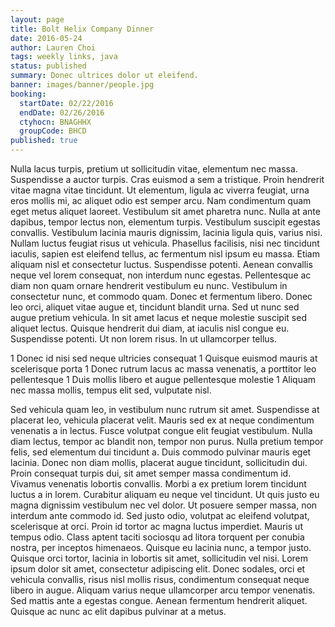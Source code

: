 ```yaml
---
layout: page
title: Bolt Helix Company Dinner
date: 2016-05-24
author: Lauren Choi
tags: weekly links, java
status: published
summary: Donec ultrices dolor ut eleifend.
banner: images/banner/people.jpg
booking:
  startDate: 02/22/2016
  endDate: 02/26/2016
  ctyhocn: BNAGHHX
  groupCode: BHCD
published: true
---
```

Nulla lacus turpis, pretium ut sollicitudin vitae, elementum nec massa. Suspendisse a auctor turpis. Cras euismod a sem a tristique. Proin hendrerit vitae magna vitae tincidunt. Ut elementum, ligula ac viverra feugiat, urna eros mollis mi, ac aliquet odio est semper arcu. Nam condimentum quam eget metus aliquet laoreet. Vestibulum sit amet pharetra nunc. Nulla at ante dapibus, tempor lectus non, elementum turpis. Vestibulum suscipit egestas convallis. Vestibulum lacinia mauris dignissim, lacinia ligula quis, varius nisi. Nullam luctus feugiat risus ut vehicula. Phasellus facilisis, nisi nec tincidunt iaculis, sapien est eleifend tellus, ac fermentum nisl ipsum eu massa. Etiam aliquam nisl et consectetur luctus. Suspendisse potenti. Aenean convallis neque vel lorem consequat, non interdum nunc egestas.
Pellentesque ac diam non quam ornare hendrerit vestibulum eu nunc. Vestibulum in consectetur nunc, et commodo quam. Donec et fermentum libero. Donec leo orci, aliquet vitae augue et, tincidunt blandit urna. Sed ut nunc sed augue pretium vehicula. In sit amet lacus et neque molestie suscipit sed aliquet lectus. Quisque hendrerit dui diam, at iaculis nisl congue eu. Suspendisse potenti. Ut non lorem risus. In ut ullamcorper tellus.

1 Donec id nisi sed neque ultricies consequat
1 Quisque euismod mauris at scelerisque porta
1 Donec rutrum lacus ac massa venenatis, a porttitor leo pellentesque
1 Duis mollis libero et augue pellentesque molestie
1 Aliquam nec massa mollis, tempus elit sed, vulputate nisl.

Sed vehicula quam leo, in vestibulum nunc rutrum sit amet. Suspendisse at placerat leo, vehicula placerat velit. Mauris sed ex at neque condimentum venenatis a in lectus. Fusce volutpat congue elit feugiat vestibulum. Nulla diam lectus, tempor ac blandit non, tempor non purus. Nulla pretium tempor felis, sed elementum dui tincidunt a. Duis commodo pulvinar mauris eget lacinia. Donec non diam mollis, placerat augue tincidunt, sollicitudin dui. Proin consequat turpis dui, sit amet semper massa condimentum id. Vivamus venenatis lobortis convallis.
Morbi a ex pretium lorem tincidunt luctus a in lorem. Curabitur aliquam eu neque vel tincidunt. Ut quis justo eu magna dignissim vestibulum nec vel dolor. Ut posuere semper massa, non interdum ante commodo id. Sed justo odio, volutpat ac eleifend volutpat, scelerisque at orci. Proin id tortor ac magna luctus imperdiet. Mauris ut tempus odio. Class aptent taciti sociosqu ad litora torquent per conubia nostra, per inceptos himenaeos. Quisque eu lacinia nunc, a tempor justo. Quisque orci tortor, lacinia in lobortis sit amet, sollicitudin vel nisi. Lorem ipsum dolor sit amet, consectetur adipiscing elit. Donec sodales, orci et vehicula convallis, risus nisl mollis risus, condimentum consequat neque libero in augue. Aliquam varius neque ullamcorper arcu tempor venenatis. Sed mattis ante a egestas congue. Aenean fermentum hendrerit aliquet. Quisque ac nunc ac elit dapibus pulvinar at a metus.
